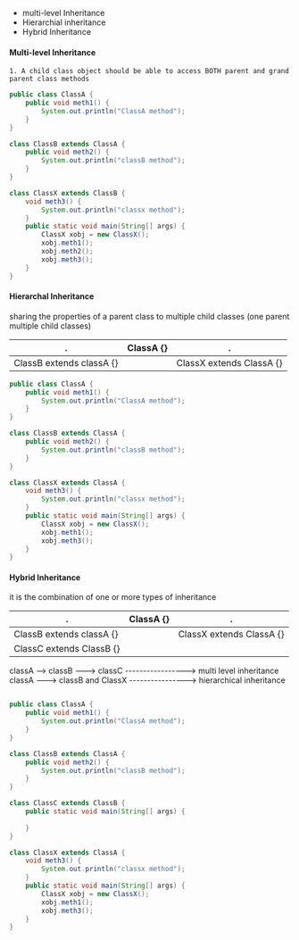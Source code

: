 - multi-level Inheritance
- Hierarchial inheritance
- Hybrid Inheritance 
 
#### Multi-level Inheritance 
	1. A child class object should be able to access BOTH parent and grand parent class methods

```java 
public class ClassA {
    public void meth1() {
        System.out.println("ClassA method");
    }
}

class ClassB extends ClassA {
    public void meth2() {
        System.out.println("classB method");
    }
}

class ClassX extends ClassB {
    void meth3() {
        System.out.println("classx method");
    }
    public static void main(String[] args) {
        ClassX xobj = new ClassX();
        xobj.meth1();
        xobj.meth2();
        xobj.meth3();
    }
}
```


#### Hierarchal Inheritance
sharing the properties of a parent class to multiple child classes 
(one parent multiple child classes)

| . | ClassA {} | . |
| ---- | ---- | ---- |
| ClassB extends classA {} |  | ClassX extends ClassA {} |
```java 
public class ClassA {
    public void meth1() {
        System.out.println("ClassA method");
    }
}

class ClassB extends ClassA {
    public void meth2() {
        System.out.println("classB method");
    }
}

class ClassX extends ClassA {
    void meth3() {
        System.out.println("classx method");
    }
    public static void main(String[] args) {
        ClassX xobj = new ClassX();
        xobj.meth1();
        xobj.meth3();
    }
}
```
#### Hybrid Inheritance 
it is the combination of one or more types of inheritance 


| . | ClassA {} | . |
| ---- | ---- | ---- |
| ClassB extends classA {} |  | ClassX extends ClassA {} |
| ClassC extends ClassB {} |  |  |
classA --> classB ---> classC -----------------> multi level inheritance
classA ---> classB and ClassX ----------------> hierarchical inheritance 

```java 

public class ClassA {
    public void meth1() {
        System.out.println("ClassA method");
    }
}

class ClassB extends ClassA {
    public void meth2() {
        System.out.println("classB method");
    }
}

class ClassC extends ClassB {
    public static void main(String[] args) {
        
    }
}

class ClassX extends ClassA {
    void meth3() {
        System.out.println("classx method");
    }
    public static void main(String[] args) {
        ClassX xobj = new ClassX();
        xobj.meth1();
        xobj.meth3();
    }
}
```
